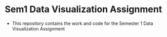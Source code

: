 # Sem1 Data Visualization Assignment
- This repository contains the work and code for the Semester 1 Data Visualization Assignment
